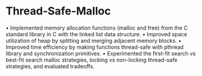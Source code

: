 # Thread-Safe-Malloc
• Implemented memory allocation functions (malloc and free) from the C standard library in C with the linked list data structure.
• Improved space utilization of heap by splitting and merging adjacent memory blocks.
• Improved time efficiency by making functions thread-safe with pthread library and synchronization primitives.
• Experimented the first-fit search vs best-fit search malloc strategies, locking vs non-locking thread-safe strategies, and evaluated tradeoffs.
